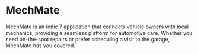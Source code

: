 # MechMate

MechMate is an Ionic 7 application that connects vehicle owners with local mechanics, providing a seamless platform for automotive care. Whether you need on-the-spot repairs or prefer scheduling a visit to the garage, MechMate has you covered.

